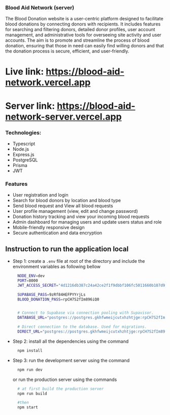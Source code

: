 ### Blood Aid Network (server)

The Blood Donation website is a user-centric platform designed to facilitate blood donations by connecting donors with recipients. It includes features for searching and filtering donors, detailed donor profiles, user account management, and administrative tools for overseeing site activity and user accounts. The aim is to promote and streamline the process of blood donation, ensuring that those in need can easily find willing donors and that the donation process is secure, efficient, and user-friendly.

# Live link: https://blood-aid-network.vercel.app

# Server link: https://blood-aid-network-server.vercel.app

### Technologies:

- Typescript
- Node.js
- Express.js
- PostgreSQL
- Prisma
- JWT

### Features

- User registration and login
- Search for blood donors by location and blood type
- Send blood request and View all blood requests
- User profile management (view, edit and change password)
- Donation history tracking and view your incoming blood requests
- Admin dashboard for managing users and update users status and role
- Mobile-friendly responsive design
- Secure authentication and data encryption

## Instruction to run the application local

- Step 1: create a `.env` file at root of the directory and include the environment variables as following bellow

  ```bash
    NODE_ENV=dev
    PORT=8000
    JWT_ACCESS_SECRET="4d1216db387c24a42ce2f1f9dbbf106fc5011660b107d988202d47016cf4f7fc14dfa677a4c5a504b96f86cdece62e7bfd19246de25d6840126edb4a4a1587a0"

    SUPABASE_PASS=9zRf84HEFPYYrjLs
    BLOOD_DONATION_PASS=rpCH7S2fIm896iQ0


    # Connect to Supabase via connection pooling with Supavisor.
    DATABASE_URL="postgres://postgres.gkhfwmeijcutxhzhtjge:rpCH7S2fIm896iQ0@aws-0-ap-southeast-1.pooler.supabase.com:6543/postgres?pgbouncer=true"

    # Direct connection to the database. Used for migrations.
    DIRECT_URL="postgres://postgres.gkhfwmeijcutxhzhtjge:rpCH7S2fIm896iQ0@aws-0-ap-southeast-1.pooler.supabase.com:5432/postgres"

  ```

- Step 2: install all the dependencies using the command
  ```bash
    npm install
  ```
- Step 3: run the development server using the command

  ```bash
    npm run dev
  ```

  or run the production server using the commands

  ```bash
    # at first build the production server
    npm run build

    #then
    npm start
  ```

